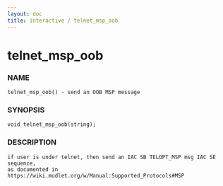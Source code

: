 ```yaml
---
layout: doc
title: interactive / telnet_msp_oob
---
```

# telnet_msp_oob

### NAME

    telnet_msp_oob() - send an OOB MSP message

### SYNOPSIS

    void telnet_msp_oob(string);

### DESCRIPTION

    if user is under telnet, then send an IAC SB TELOPT_MSP msg IAC SE sequence,
    as documented in https://wiki.mudlet.org/w/Manual:Supported_Protocols#MSP
